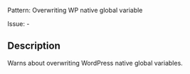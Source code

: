 Pattern: Overwriting WP native global variable

Issue: -

## Description

Warns about overwriting WordPress native global variables.